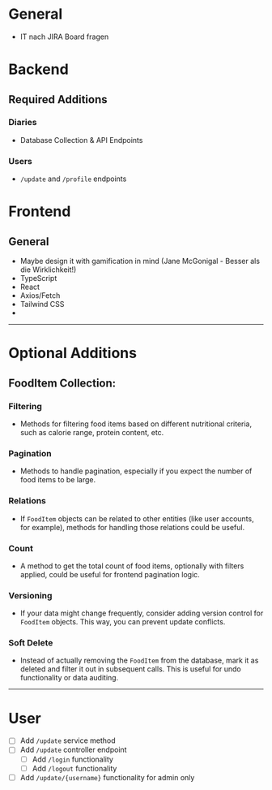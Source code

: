 # General

- IT nach JIRA Board fragen
# Backend

## Required Additions

### Diaries
- Database Collection & API Endpoints

### Users
- `/update` and `/profile` endpoints


# Frontend

## General

- Maybe design it with gamification in mind (Jane McGonigal - Besser als die Wirklichkeit!)
- TypeScript
- React
- Axios/Fetch
- Tailwind CSS
- 


---

# Optional Additions

## FoodItem Collection:
### Filtering
- Methods for filtering food items based on different nutritional criteria, such as calorie range, protein content, etc.

### Pagination
- Methods to handle pagination, especially if you expect the number of food items to be large.

### Relations
- If `FoodItem` objects can be related to other entities (like user accounts, for example), methods for handling those relations could be useful.

### Count
- A method to get the total count of food items, optionally with filters applied, could be useful for frontend pagination logic.

### Versioning
- If your data might change frequently, consider adding version control for `FoodItem` objects. This way, you can prevent update conflicts.

### Soft Delete
- Instead of actually removing the `FoodItem` from the database, mark it as deleted and filter it out in subsequent calls. This is useful for undo functionality or data auditing.


---

# User
- [ ] Add `/update` service method
- [ ] Add `/update` controller endpoint
	- [ ] Add `/login` functionality
	- [ ] Add `/logout` functionality
- [ ] Add `/update/{username}` functionality for admin only